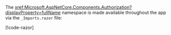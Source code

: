 ---
---
The <xref:Microsoft.AspNetCore.Components.Authorization?displayProperty=fullName> namespace is made available throughout the app via the `_Imports.razor` file:

[!code-razor[](imports-standalone.razor?highlight=3)]
